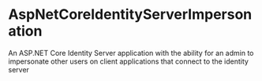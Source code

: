 # AspNetCoreIdentityServerImpersonation
An ASP.NET Core Identity Server application with the ability for an admin to impersonate other users on client applications that connect to the identity server
